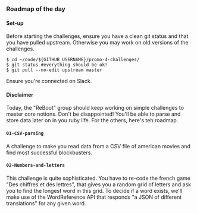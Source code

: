 ### Roadmap of the day

#### Set-up
Before starting the challenges, ensure you have a clean git status and that you have pulled upstream. Otherwise you may work on old versions of the challenges.

```
$ cd ~/code/${GITHUB_USERNAME}/promo-4-challenges/
$ git status #everything should be ok!
$ git pull --no-edit upstream master
```

Ensure you're connected on Slack.

#### Disclaimer

Today, the "ReBoot" group should keep working on simple challenges to master core notions. Don't be disappointed! You'll be able to parse and store data later on in you ruby life. For the others, here's teh roadmap.

#### `01-CSV-parsing`
A challenge to make you read data from a CSV file of american movies and find most successful blockbusters.

#### `02-Numbers-and-letters`
This challenge is quite sophisticated. You have to re-code the french game "Des chiffres et des lettres", that gives you a random grid of letters and ask you to find the longest word in this grid. To decide if a word exists, we'll make use of the WordReference API that responds "a JSON of different translations" for any given word.